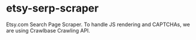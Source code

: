 # etsy-serp-scraper
Etsy.com Search Page Scraper. To handle JS rendering and CAPTCHAs, we are using Crawlbase Crawling API.
